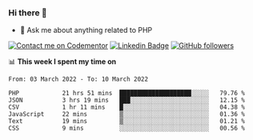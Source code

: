 ### Hi there 👋

<!--
**mustafaculban/mustafaculban** is a ✨ _special_ ✨ repository because its `README.md` (this file) appears on your GitHub profile.

Here are some ideas to get you started:

- 🌱 I’m currently learning ...
- 👯 I’m looking to collaborate on ...
- 🤔 I’m looking for help with ...
- 📫 How to reach me: ...
- 😄 Pronouns: ...
- ⚡ Fun fact: ...

-->
- 💬 Ask me about anything related to PHP

[![Contact me on Codementor](https://www.codementor.io/m-badges/karamusluk/book-session.svg)](https://www.codementor.io/@karamusluk?refer=badge)
[![Linkedin Badge](https://img.shields.io/badge/-Mustafa%20Culban-blue?style=social&logo=Linkedin&logoColor=blue&link=https://www.linkedin.com/in/mustafaculban/)](https://www.linkedin.com/in/mustafaculban/) 
[![GitHub followers](https://img.shields.io/github/followers/karamusluk?label=Follow&style=social)](https://github.com/karamusluk/?tab=follow)


📊 **This week I spent my time on**
<!--START_SECTION:waka-->

```text
From: 03 March 2022 - To: 10 March 2022

PHP            21 hrs 51 mins  ████████████████████░░░░░   79.76 %
JSON           3 hrs 19 mins   ███░░░░░░░░░░░░░░░░░░░░░░   12.15 %
CSV            1 hr 11 mins    █░░░░░░░░░░░░░░░░░░░░░░░░   04.38 %
JavaScript     22 mins         ▒░░░░░░░░░░░░░░░░░░░░░░░░   01.36 %
Text           19 mins         ▒░░░░░░░░░░░░░░░░░░░░░░░░   01.21 %
CSS            9 mins          ░░░░░░░░░░░░░░░░░░░░░░░░░   00.56 %
```

<!--END_SECTION:waka-->

